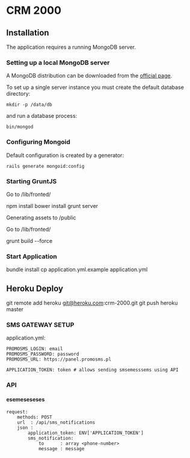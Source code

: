 CRM 2000
========

Installation
------------

The application requires a running MongoDB server.

### Setting up a local MongoDB server

A MongoDB distribution can be downloaded from the [official page](http://www.mongodb.org/downloads).

To set up a single server instance you must create the default database directory:

    mkdir -p /data/db

and run a database process:

    bin/mongod


### Configuring Mongoid

Default configuration is created by a generator:

    rails generate mongoid:config

### Starting GruntJS

  Go to /lib/fronted/

  npm install
  bower install
  grunt server

Generating assets to /public

  Go to /lib/fronted/

  grunt build --force

### Start Application
bundle install
cp application.yml.example application.yml

## Heroku Deploy
git remote add heroku git@heroku.com:crm-2000.git
git push heroku master

### SMS GATEWAY SETUP

application.yml:

    PROMOSMS_LOGIN: email
    PROMOSMS_PASSWORD: password
    PROMOSMS_URL: https://panel.promosms.pl

    APPLICATION_TOKEN: token # allows sending smsemesssems using API

### API

#### esemeseseses

    request:
        methods: POST
        url  : /api/sms_notifications
        json :
            application_token: ENV['APPLICATION_TOKEN']
            sms_notification:
                to      : array <phone-number>
                message : message
